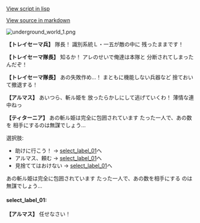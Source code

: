 [View script in lisp](../scripts/100903041.txt)

[View source in markdown](100903041.md)

![underground_world_1.png](../images/backgrounds/underground_world_1.png)

**【トレイセーマ兵】**
隊長！
識別系統Ｌ・一五が敵の中に
残ったままです！

**【トレイセーマ隊長】**
知るか！
アレのせいで俺達は本隊と
分断されてしまったんだぞ！

**【トレイセーマ隊長】**
あの失敗作め…！
まともに機能しない兵器など
捨ておいて撤退する！

**【アルマス】**
あいつら、斬ル姫を
放ったらかしにして逃げていくわ！
薄情な連中ねっ

**【ティターニア】**
あの斬ル姫は完全に包囲されています
たった一人で、あの数を
相手にするのは無謀でしょう…

選択肢:
- 助けに行こう！ → [select_label_01](#select_label_01)へ
- アルマス、頼む → [select_label_01](#select_label_01)へ
- 見捨ててはおけない → [select_label_01](#select_label_01)へ


あの斬ル姫は完全に包囲されています
たった一人で、あの数を相手にする
のは無謀でしょう…

#### select_label_01:

**【アルマス】**
任せなさい！